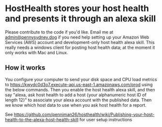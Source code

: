 # HostHealth stores your host health and presents it through an alexa skill

Please contribute to the code if you'd like. Email me at admin@pennysydney.dog if you need help setting up your Amazon Web Services (AWS) account and development-only host health alexa skill. This really needs a windows client for posting host health data; at the moment it only works with Mac and Linux.

## How it works

You configure your computer to send your disk space and CPU load metrics to https://kwydc0d3o7.execute-api.us-east-1.amazonaws.com/prod using the below commands. Then you enable the host health alexa skill, and then say "alexa, ask host health to add a host {your alphanumeric host ID of length 12}" to associate your alexa account with the published data. Then we know which host data to use when you ask host health for a report.

See https://github.com/penniman26/hosthealth/wiki/Publishing-your-host-health-to-the-alexa-host-health-skill for user setup instructions
